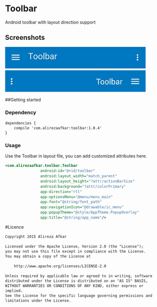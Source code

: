 # Toolbar
Android toolbar with layout direction support

## Screenshots

<img src="/Preview.JPG"/>


##Getting started

### Dependency

```
dependencies {
    compile 'com.alirezaafkar:toolbar:1.0.4'
}
```

### Usage

Use the Toolbar in layout file, you can add customized attributes here.

```xml
<com.alirezaafkar.toolbar.Toolbar
                android:id="@+id/toolbar"
                android:layout_width="match_parent"
                android:layout_height="?attr/actionBarSize"
                android:background="?attr/colorPrimary"
                app:direction="rtl"
                app:optionsMenu="@menu/menu_main"
                app:font="@string/font_path"
                app:navigationIcon="@drawable/ic_menu"
                app:popupTheme="@style/AppTheme.PopupOverlay"
                app:title="@string/app_name"/>
```

#Licence

    Copyright 2015 Alireza Afkar
    
    Licensed under the Apache License, Version 2.0 (the "License");
    you may not use this file except in compliance with the License.
    You may obtain a copy of the License at
    
        http://www.apache.org/licenses/LICENSE-2.0
    
    Unless required by applicable law or agreed to in writing, software
    distributed under the License is distributed on an "AS IS" BASIS,
    WITHOUT WARRANTIES OR CONDITIONS OF ANY KIND, either express or implied.
    See the License for the specific language governing permissions and
    limitations under the License.
